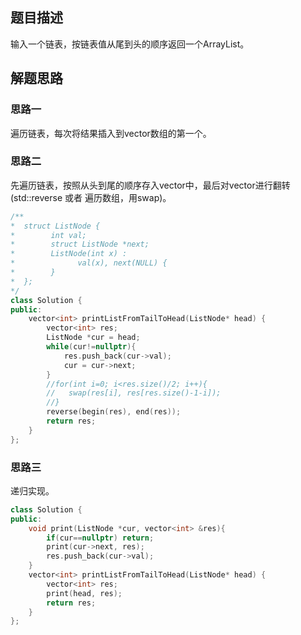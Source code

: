 ## 题目描述

输入一个链表，按链表值从尾到头的顺序返回一个ArrayList。 

## 解题思路

### 思路一

遍历链表，每次将结果插入到vector数组的第一个。

### 思路二

先遍历链表，按照从头到尾的顺序存入vector中，最后对vector进行翻转(std::reverse 或者 遍历数组，用swap)。

```cpp
/**
*  struct ListNode {
*        int val;
*        struct ListNode *next;
*        ListNode(int x) :
*              val(x), next(NULL) {
*        }
*  };
*/
class Solution {
public:
    vector<int> printListFromTailToHead(ListNode* head) {
        vector<int> res;
        ListNode *cur = head;
        while(cur!=nullptr){
            res.push_back(cur->val);
            cur = cur->next;
        }
        //for(int i=0; i<res.size()/2; i++){
        //   swap(res[i], res[res.size()-1-i]);
        //}
        reverse(begin(res), end(res));
        return res;
    }
};
```

### 思路三

递归实现。

```cpp
class Solution {
public:
    void print(ListNode *cur, vector<int> &res){
        if(cur==nullptr) return;
        print(cur->next, res);
        res.push_back(cur->val);
    }
    vector<int> printListFromTailToHead(ListNode* head) {
        vector<int> res;
        print(head, res);
        return res;
    }
};
```

